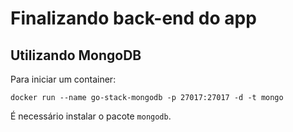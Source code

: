 # Finalizando back-end do app

## Utilizando MongoDB

Para iniciar um container:

`docker run --name go-stack-mongodb -p 27017:27017 -d -t mongo`

É necessário instalar o pacote `mongodb`.

